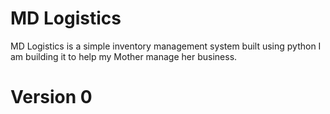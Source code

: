 # MD Logistics 
MD Logistics is a simple inventory management system built using python
I am building it to help my Mother manage her business.

# Version 0
